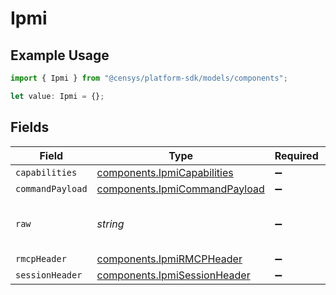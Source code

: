 # Ipmi

## Example Usage

```typescript
import { Ipmi } from "@censys/platform-sdk/models/components";

let value: Ipmi = {};
```

## Fields

| Field                                                                          | Type                                                                           | Required                                                                       | Description                                                                    |
| ------------------------------------------------------------------------------ | ------------------------------------------------------------------------------ | ------------------------------------------------------------------------------ | ------------------------------------------------------------------------------ |
| `capabilities`                                                                 | [components.IpmiCapabilities](../../models/components/ipmicapabilities.md)     | :heavy_minus_sign:                                                             | N/A                                                                            |
| `commandPayload`                                                               | [components.IpmiCommandPayload](../../models/components/ipmicommandpayload.md) | :heavy_minus_sign:                                                             | N/A                                                                            |
| `raw`                                                                          | *string*                                                                       | :heavy_minus_sign:                                                             | The raw data returned by the server                                            |
| `rmcpHeader`                                                                   | [components.IpmiRMCPHeader](../../models/components/ipmirmcpheader.md)         | :heavy_minus_sign:                                                             | N/A                                                                            |
| `sessionHeader`                                                                | [components.IpmiSessionHeader](../../models/components/ipmisessionheader.md)   | :heavy_minus_sign:                                                             | N/A                                                                            |